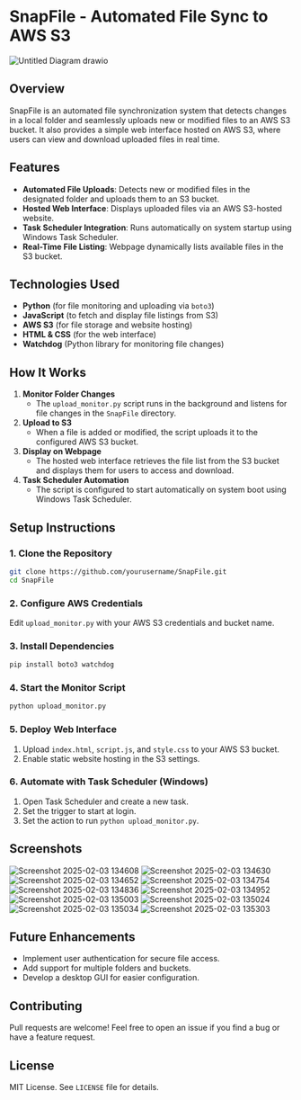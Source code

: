 # SnapFile - Automated File Sync to AWS S3

![Untitled Diagram drawio](https://github.com/user-attachments/assets/7a2f721a-b543-4fbe-b915-496c698241e0)


## Overview
SnapFile is an automated file synchronization system that detects changes in a local folder and seamlessly uploads new or modified files to an AWS S3 bucket. It also provides a simple web interface hosted on AWS S3, where users can view and download uploaded files in real time.

## Features
- **Automated File Uploads**: Detects new or modified files in the designated folder and uploads them to an S3 bucket.
- **Hosted Web Interface**: Displays uploaded files via an AWS S3-hosted website.
- **Task Scheduler Integration**: Runs automatically on system startup using Windows Task Scheduler.
- **Real-Time File Listing**: Webpage dynamically lists available files in the S3 bucket.

## Technologies Used
- **Python** (for file monitoring and uploading via `boto3`)
- **JavaScript** (to fetch and display file listings from S3)
- **AWS S3** (for file storage and website hosting)
- **HTML & CSS** (for the web interface)
- **Watchdog** (Python library for monitoring file changes)

## How It Works
1. **Monitor Folder Changes**
   - The `upload_monitor.py` script runs in the background and listens for file changes in the `SnapFile` directory.
2. **Upload to S3**
   - When a file is added or modified, the script uploads it to the configured AWS S3 bucket.
3. **Display on Webpage**
   - The hosted web interface retrieves the file list from the S3 bucket and displays them for users to access and download.
4. **Task Scheduler Automation**
   - The script is configured to start automatically on system boot using Windows Task Scheduler.

## Setup Instructions
### 1. Clone the Repository
```bash
git clone https://github.com/yourusername/SnapFile.git
cd SnapFile
```

### 2. Configure AWS Credentials
Edit `upload_monitor.py` with your AWS S3 credentials and bucket name.

### 3. Install Dependencies
```bash
pip install boto3 watchdog
```

### 4. Start the Monitor Script
```bash
python upload_monitor.py
```

### 5. Deploy Web Interface
1. Upload `index.html`, `script.js`, and `style.css` to your AWS S3 bucket.
2. Enable static website hosting in the S3 settings.

### 6. Automate with Task Scheduler (Windows)
1. Open Task Scheduler and create a new task.
2. Set the trigger to start at login.
3. Set the action to run `python upload_monitor.py`.

## Screenshots

![Screenshot 2025-02-03 134608](https://github.com/user-attachments/assets/8307af9b-a4b7-486b-90a0-26e134482fcd)
![Screenshot 2025-02-03 134630](https://github.com/user-attachments/assets/9211b9d7-f5fc-4889-96da-d96ae5a116ec)
![Screenshot 2025-02-03 134652](https://github.com/user-attachments/assets/eaf4d57a-7823-44c6-a9d2-04dd9790d9a7)
![Screenshot 2025-02-03 134754](https://github.com/user-attachments/assets/bac29e7d-4ca6-4a20-b374-1c0c15ab7e72)
![Screenshot 2025-02-03 134836](https://github.com/user-attachments/assets/3b0181cb-9b4f-445c-9598-f1b3163204b5)
![Screenshot 2025-02-03 134952](https://github.com/user-attachments/assets/00232f99-736f-4e1f-a678-e1ed7ec1d1d4)
![Screenshot 2025-02-03 135003](https://github.com/user-attachments/assets/3b378545-33d1-4261-8355-8322ee64fc57)
![Screenshot 2025-02-03 135024](https://github.com/user-attachments/assets/f4da3225-313c-4c5e-803d-bd0e83a2abfc)
![Screenshot 2025-02-03 135034](https://github.com/user-attachments/assets/6fb25403-8119-49e5-a127-743e67fe475a)
![Screenshot 2025-02-03 135303](https://github.com/user-attachments/assets/28e264bb-7294-44fa-9024-d40ea4a7d80b)


## Future Enhancements
- Implement user authentication for secure file access.
- Add support for multiple folders and buckets.
- Develop a desktop GUI for easier configuration.

## Contributing
Pull requests are welcome! Feel free to open an issue if you find a bug or have a feature request.

## License
MIT License. See `LICENSE` file for details.

